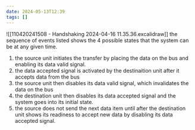 ```yaml
---
date: 2024-05-13T12:39
tags: []
---
```

![[110420241508 - Handshaking 2024-04-16 11.35.36.excalidraw]]
the sequence of events listed shows the 4 possible states that the system can be at any given time.
1. the source unit initiates the transfer by placing the data on the bus and enabling its data valid signal.
2. the data accepted signal is activated by the destinaition unit after it accepts data from the bus
3. the source unit then disables its data valid signal, which invalidates the data on the bus
4. the destination unit then disables its data accepted signal and the system goes into its initial state. 
5. the source does not send the next data item until after the destination unit shows its readiness to accept new data by disabling its data accepted signal.
